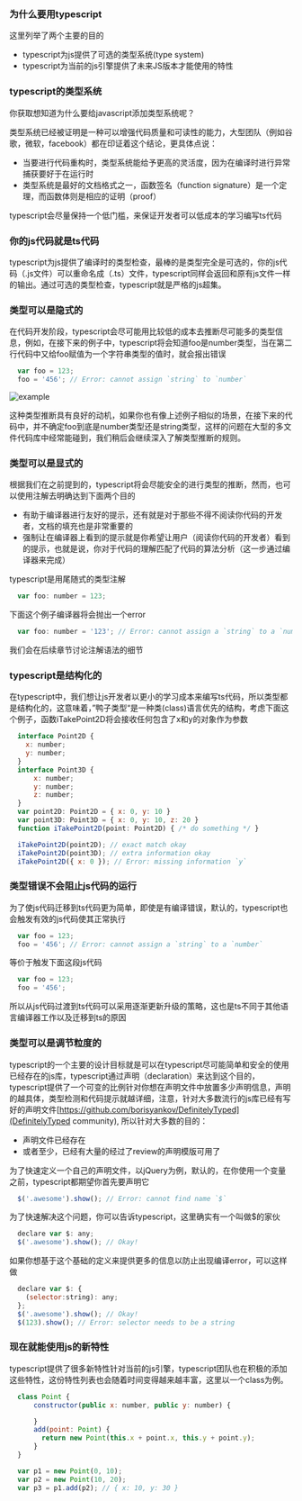 ### 为什么要用typescript

这里列举了两个主要的目的

- typescript为js提供了可选的类型系统(type system)
- typescript为当前的js引擎提供了未来JS版本才能使用的特性

### typescript的类型系统

你获取想知道为什么要给javascript添加类型系统呢？

类型系统已经被证明是一种可以增强代码质量和可读性的能力，大型团队（例如谷歌，微软，facebook）都在印证着这个结论，更具体点说：

  - 当要进行代码重构时，类型系统能给予更高的灵活度，因为在编译时进行异常捕获要好于在运行时
  - 类型系统是最好的文档格式之一，函数签名（function signature）是一个定理，而函数体则是相应的证明（proof）

typescript会尽量保持一个低门槛，来保证开发者可以低成本的学习编写ts代码

### 你的js代码就是ts代码

typescript为js提供了编译时的类型检查，最棒的是类型完全是可选的，你的js代码（.js文件）可以重命名成（.ts）文件，typescript同样会返回和原有js文件一样的输出。通过可选的类型检查，typescript就是严格的js超集。

### 类型可以是隐式的

在代码开发阶段，typescript会尽可能用比较低的成本去推断尽可能多的类型信息，例如，在接下来的例子中，typescript将会知道foo是number类型，当在第二行代码中又给foo赋值为一个字符串类型的值时，就会报出错误

```javascript
  var foo = 123;
  foo = '456'; // Error: cannot assign `string` to `number`
```

![example]( https://img.souche.com/f2e/9b83e87a01ed2240296cceb97c122271.png
)

这种类型推断具有良好的动机，如果你也有像上述例子相似的场景，在接下来的代码中，并不确定foo到底是number类型还是string类型，这样的问题在大型的多文件代码库中经常能碰到，我们稍后会继续深入了解类型推断的规则。

### 类型可以是显式的

根据我们在之前提到的，typescript将会尽能安全的进行类型的推断，然而，也可以使用注解去明确达到下面两个目的

  - 有助于编译器进行友好的提示，还有就是对于那些不得不阅读你代码的开发者，文档的填充也是非常重要的
  - 强制让在编译器上看到的提示就是你希望让用户（阅读你代码的开发者）看到的提示，也就是说，你对于代码的理解匹配了代码的算法分析（这一步通过编译器来完成）

typescript是用尾随式的类型注解

```javascript
  var foo: number = 123;
```

下面这个例子编译器将会抛出一个error

```javascript
  var foo: number = '123'; // Error: cannot assign a `string` to a `number`
```

我们会在后续章节讨论注解语法的细节

### typescript是结构化的

在typescript中，我们想让js开发者以更小的学习成本来编写ts代码，所以类型都是结构化的，这意味着，”鸭子类型“是一种类(class)语言优先的结构，考虑下面这个例子，函数iTakePoint2D将会接收任何包含了x和y的对象作为参数

```javascript
  interface Point2D {
    x: number;
    y: number;
  }
  interface Point3D {
      x: number;
      y: number;
      z: number;
  }
  var point2D: Point2D = { x: 0, y: 10 }
  var point3D: Point3D = { x: 0, y: 10, z: 20 }
  function iTakePoint2D(point: Point2D) { /* do something */ }

  iTakePoint2D(point2D); // exact match okay
  iTakePoint2D(point3D); // extra information okay
  iTakePoint2D({ x: 0 }); // Error: missing information `y`
```

### 类型错误不会阻止js代码的运行

为了使js代码迁移到ts代码更为简单，即使是有编译错误，默认的，typescript也会触发有效的js代码使其正常执行

```javascript
  var foo = 123;
  foo = '456'; // Error: cannot assign a `string` to a `number`
```

等价于触发下面这段js代码

```javascript
  var foo = 123;
  foo = '456';
```

所以从js代码过渡到ts代码可以采用逐渐更新升级的策略，这也是ts不同于其他语言编译器工作以及迁移到ts的原因


### 类型可以是调节粒度的

typescript的一个主要的设计目标就是可以在typescript尽可能简单和安全的使用已经存在的js库，typescript通过声明（declaration）来达到这个目的，typescript提供了一个可变的比例针对你想在声明文件中放置多少声明信息，声明的越具体，类型检测和代码提示就越详细，注意，针对大多数流行的js库已经有写好的声明文件[https://github.com/borisyankov/DefinitelyTyped](DefinitelyTyped community), 所以针对大多数的目的：

  - 声明文件已经存在
  - 或者至少，已经有大量的经过了review的声明模版可用了

为了快速定义一个自己的声明文件，以jQuery为例，默认的，在你使用一个变量之前，typescript都期望你首先要声明它

```javascript
  $('.awesome').show(); // Error: cannot find name `$`
```

为了快速解决这个问题，你可以告诉typescript，这里确实有一个叫做$的家伙

```javascript
  declare var $: any;
  $('.awesome').show(); // Okay!
```

如果你想基于这个基础的定义来提供更多的信息以防止出现编译error，可以这样做

```javascript
  declare var $: {
    (selector:string): any;
  };
  $('.awesome').show(); // Okay!
  $(123).show(); // Error: selector needs to be a string
```

### 现在就能使用js的新特性

typescript提供了很多新特性针对当前的js引擎，typescript团队也在积极的添加这些特性，这份特性列表也会随着时间变得越来越丰富，这里以一个class为例。

```javascript
  class Point {
      constructor(public x: number, public y: number) {

      }
      add(point: Point) {
        return new Point(this.x + point.x, this.y + point.y);
      }
  }

  var p1 = new Point(0, 10);
  var p2 = new Point(10, 20);
  var p3 = p1.add(p2); // { x: 10, y: 30 }
```